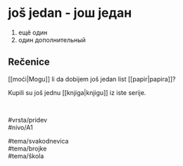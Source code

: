 # još jedan - још један

1. ещё один  
2. один дополнительный

## Rečenice

[[moći|Mogu]] li da dobijem još jedan list [[papir|papira]]?

Kupili su još jednu [[knjiga|knjigu]] iz iste serije.

<br>

#vrsta/pridev  
#nivo/A1  

#tema/svakodnevica  
#tema/brojke  
#tema/škola  
